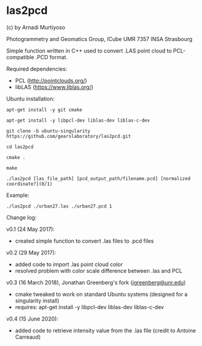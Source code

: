 # las2pcd
(c) by Arnadi Murtiyoso

Photogrammetry and Geomatics Group, ICube UMR 7357 INSA Strasbourg

Simple function written in C++ used to convert .LAS point cloud to PCL-compatible .PCD format.

Required dependencies:
- PCL (http://pointclouds.org/)
- libLAS (https://www.liblas.org/)

Ubuntu installation:
	
	apt-get install -y git cmake
	
	apt-get install -y libpcl-dev liblas-dev liblas-c-dev
	
	git clone -b ubuntu-singularity https://github.com/gearslaboratory/las2pcd.git
	
	cd las2pcd
	
	cmake .
	
	make
	
```
./las2pcd [las_file_path] [pcd_output_path/filename.pcd] [normalized coordinate?](0/1)
```
Example: 
```
./las2pcd ./urban27.las ./urban27.pcd 1
```
Change log:

v0.1 (24 May 2017):
- created simple function to convert .las files to .pcd files

v0.2 (29 May 2017):
- added code to import .las point cloud color
- resolved problem with color scale difference between .las and PCL

v0.3 (16 March 2018), Jonathan Greenberg's fork (jgreenberg@unr.edu)
- cmake tweaked to work on standard Ubuntu systems (designed for a singularity install)
- requires:
apt-get install -y libpcl-dev liblas-dev liblas-c-dev

v0.4 (15 June 2020):
- added code to retrieve intensity value from the .las file (credit to Antoine Carreaud)
